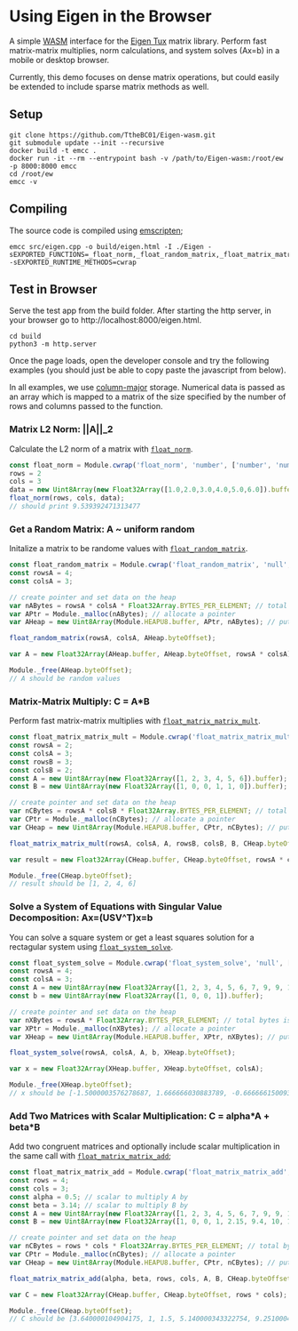 # Using Eigen in the Browser

A simple [WASM](https://webassembly.org/) interface for the [Eigen Tux](https://eigen.tuxfamily.org/) matrix library. Perform fast matrix-matrix multiplies, norm calculations, and system solves (Ax=b) in a mobile or desktop browser. 

Currently, this demo focuses on dense matrix operations, but could easily be extended to include sparse matrix methods as well. 

## Setup

```shell
git clone https://github.com/TtheBC01/Eigen-wasm.git
git submodule update --init --recursive
docker build -t emcc .
docker run -it --rm --entrypoint bash -v /path/to/Eigen-wasm:/root/ew -p 8000:8000 emcc
cd /root/ew
emcc -v
```

## Compiling

The source code is compiled using [emscripten](https://emscripten.org/);

```shell
emcc src/eigen.cpp -o build/eigen.html -I ./Eigen -sEXPORTED_FUNCTIONS=_float_norm,_float_random_matrix,_float_matrix_matrix_mult,_float_system_solve,_float_matrix_matrix_add,_free -sEXPORTED_RUNTIME_METHODS=cwrap
```

## Test in Browser

Serve the test app from the build folder. After starting the http server, in your browser go to http://localhost:8000/eigen.html. 

```shell
cd build
python3 -m http.server
```

Once the page loads, open the developer console and try the following examples (you should just be able to copy paste the javascript from below). 

In all examples, we use [column-major](https://en.wikipedia.org/wiki/Row-_and_column-major_order) storage. Numerical data is passed as an array which is mapped to 
a matrix of the size specified by the number of rows and columns passed to the function. 

### Matrix L2 Norm: ||A||_2

Calculate the L2 norm of a matrix with [`float_norm`](/src/eigen.cpp#L8).

```javascript
const float_norm = Module.cwrap('float_norm', 'number', ['number', 'number', 'array']);
rows = 2
cols = 3
data = new Uint8Array(new Float32Array([1.0,2.0,3.0,4.0,5.0,6.0]).buffer);
float_norm(rows, cols, data);
// should print 9.539392471313477
```

### Get a Random Matrix: A ~ uniform random

Initalize a matrix to be randome values with [`float_random_matrix`](/src/eigen.cpp#L15).

```javascript
const float_random_matrix = Module.cwrap('float_random_matrix', 'null', ['number', 'number'])
const rowsA = 4;
const colsA = 3;

// create pointer and set data on the heap
var nABytes = rowsA * colsA * Float32Array.BYTES_PER_ELEMENT; // total bytes is number of matrix elements times bytes per element
var APtr = Module._malloc(nABytes); // allocate a pointer
var AHeap = new Uint8Array(Module.HEAPU8.buffer, APtr, nABytes); // put it on the heap

float_random_matrix(rowsA, colsA, AHeap.byteOffset);

var A = new Float32Array(AHeap.buffer, AHeap.byteOffset, rowsA * colsA);

Module._free(AHeap.byteOffset);
// A should be random values
```

### Matrix-Matrix Multiply: C = A\*B

Perform fast matrix-matrix multiplies with [`float_matrix_matrix_mult`](/src/eigen.cpp#L21).

```javascript
const float_matrix_matrix_mult = Module.cwrap('float_matrix_matrix_mult', 'null', ['number', 'number', 'array', 'number', 'number', 'array'])
const rowsA = 2;
const colsA = 3;
const rowsB = 3;
const colsB = 2;
const A = new Uint8Array(new Float32Array([1, 2, 3, 4, 5, 6]).buffer);
const B = new Uint8Array(new Float32Array([1, 0, 0, 1, 1, 0]).buffer);

// create pointer and set data on the heap
var nCBytes = rowsA * colsB * Float32Array.BYTES_PER_ELEMENT; // total bytes is number of matrix elements times bytes per element
var CPtr = Module._malloc(nCBytes); // allocate a pointer
var CHeap = new Uint8Array(Module.HEAPU8.buffer, CPtr, nCBytes); // put it on the heap

float_matrix_matrix_mult(rowsA, colsA, A, rowsB, colsB, B, CHeap.byteOffset);

var result = new Float32Array(CHeap.buffer, CHeap.byteOffset, rowsA * colsB );

Module._free(CHeap.byteOffset);
// result should be [1, 2, 4, 6]
```

### Solve a System of Equations with Singular Value Decomposition: Ax=(USV^T)x=b

You can solve a square system or get a least squares solution for a rectagular system using [`float_system_solve`](/src/eigen.cpp#L31).

```javascript
const float_system_solve = Module.cwrap('float_system_solve', 'null', ['number', 'number', 'array', 'array'])
const rowsA = 4;
const colsA = 3;
const A = new Uint8Array(new Float32Array([1, 2, 3, 4, 5, 6, 7, 9, 9, 10, 11, 12]).buffer);
const b = new Uint8Array(new Float32Array([1, 0, 0, 1]).buffer);

// create pointer and set data on the heap
var nXBytes = rowsA * Float32Array.BYTES_PER_ELEMENT; // total bytes is number of matrix elements times bytes per element
var XPtr = Module._malloc(nXBytes); // allocate a pointer
var XHeap = new Uint8Array(Module.HEAPU8.buffer, XPtr, nXBytes); // put it on the heap

float_system_solve(rowsA, colsA, A, b, XHeap.byteOffset);

var x = new Float32Array(XHeap.buffer, XHeap.byteOffset, colsA);

Module._free(XHeap.byteOffset);
// x should be [-1.5000003576278687, 1.666666030883789, -0.6666661500930786]
```

### Add Two Matrices with Scalar Multiplication: C = alpha\*A + beta\*B

Add two congruent matrices and optionally include scalar multiplication in the same call with
[`float_matrix_matrix_add`](/src/eigen.cpp#L39);

```javascript
const float_matrix_matrix_add = Module.cwrap('float_matrix_matrix_add', 'null', ['number', 'number', 'number', 'number', 'array', 'array'])
const rows = 4;
const cols = 3;
const alpha = 0.5; // scalar to multiply A by
const beta = 3.14; // scalar to multiply B by
const A = new Uint8Array(new Float32Array([1, 2, 3, 4, 5, 6, 7, 9, 9, 10, 11, 12]).buffer);
const B = new Uint8Array(new Float32Array([1, 0, 0, 1, 2.15, 9.4, 10, 123, 0.33, 44, 0.1, 12]).buffer);

// create pointer and set data on the heap
var nCBytes = rows * cols * Float32Array.BYTES_PER_ELEMENT; // total bytes is number of matrix elements times bytes per element
var CPtr = Module._malloc(nCBytes); // allocate a pointer
var CHeap = new Uint8Array(Module.HEAPU8.buffer, CPtr, nCBytes); // put it on the heap

float_matrix_matrix_add(alpha, beta, rows, cols, A, B, CHeap.byteOffset);

var C = new Float32Array(CHeap.buffer, CHeap.byteOffset, rows * cols);

Module._free(CHeap.byteOffset);
// C should be [3.640000104904175, 1, 1.5, 5.140000343322754, 9.25100040435791, 32.51599884033203, 34.900001525878906, 390.7200012207031, 5.536200046539307, 143.16000366210938, 5.814000129699707, 43.68000030517578]
```